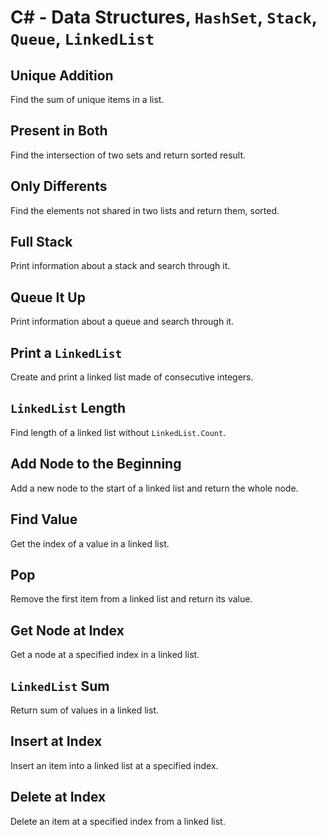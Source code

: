 # C# - Data Structures, `HashSet`, `Stack`, `Queue`, `LinkedList`

## Unique Addition
Find the sum of unique items in a list.

## Present in Both
Find the intersection of two sets and return sorted result.

## Only Differents
Find the elements not shared in two lists and return them, sorted.

## Full Stack
Print information about a stack and search through it.

## Queue It Up
Print information about a queue and search through it.

## Print a `LinkedList`
Create and print a linked list made of consecutive integers.

## `LinkedList` Length
Find length of a linked list without `LinkedList.Count`.

## Add Node to the Beginning
Add a new node to the start of a linked list and return the whole node.

## Find Value
Get the index of a value in a linked list.

## Pop
Remove the first item from a linked list and return its value.

## Get Node at Index
Get a node at a specified index in a linked list.

## `LinkedList` Sum
Return sum of values in a linked list.

## Insert at Index
Insert an item into a linked list at a specified index.

## Delete at Index
Delete an item at a specified index from a linked list.
